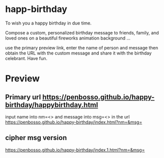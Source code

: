 # happ-birthday 
To wish you a happy birthday in due time.

Compose a custom, personalized birthday message to friends, family, and loved ones on a beautiful fireworks animation background ...

use the primary preview link, enter the name of person and message then obtain the URL with the custom message and share it with the birthday celebrant. Have fun.
# Preview
## Primary url https://penbosso.github.io/happy-birthday/happybirthday.html
input name into nm=<> and message into msg=<> in the url
https://penbosso.github.io/happy-birthday/index.html?nm=&msg=

## cipher msg version
https://penbosso.github.io/happy-birthday/index.1.html?nm=&msg=

